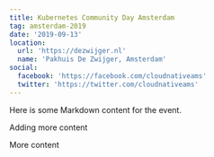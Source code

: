 ```yaml
---
title: Kubernetes Community Day Amsterdam
tag: amsterdam-2019
date: '2019-09-13'
location:
  url: 'https://dezwijger.nl'
  name: 'Pakhuis De Zwijger, Amsterdam'
social:
  facebook: 'https://facebook.com/cloudnativeams'
  twitter: 'https://twitter.com/cloudnativeams'
---
```


Here is some Markdown content for the event.

Adding more content

More content

